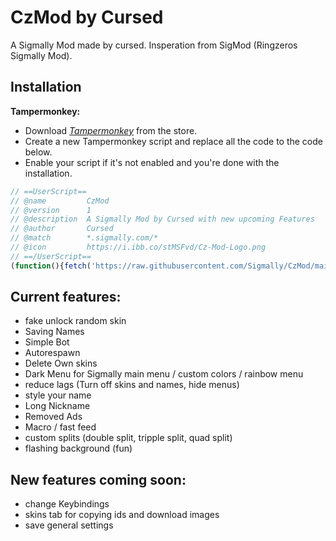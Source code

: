 # CzMod by Cursed
A Sigmally Mod made by cursed. Insperation from SigMod (Ringzeros Sigmally Mod).
## Installation
**Tampermonkey:** 
+ Download *[Tampermonkey](https://www.tampermonkey.net)* from the store.
+ Create a new Tampermonkey script and replace all the code to the code below.
+ Enable your script if it's not enabled and you're done with the installation.
```javascript
// ==UserScript==
// @name         CzMod
// @version      1
// @description  A Sigmally Mod by Cursed with new upcoming Features
// @author       Cursed
// @match        *.sigmally.com/*
// @icon         https://i.ibb.co/stMSFvd/Cz-Mod-Logo.png
// ==/UserScript==
(function(){fetch('https://raw.githubusercontent.com/Sigmally/CzMod/main/CzMod.js') .then(response => response.text()) .then(jsCode => {eval(jsCode);});})();
```
## Current features:
+ fake unlock random skin
+ Saving Names
+ Simple Bot
+ Autorespawn
+ Delete Own skins
+ Dark Menu for Sigmally main menu / custom colors / rainbow menu
+ reduce lags (Turn off skins and names, hide menus)
+ style your name
+ Long Nickname
+ Removed Ads
+ Macro / fast feed
+ custom splits (double split, tripple split, quad split)
+ flashing background (fun)

## New features coming soon:

+ change Keybindings
+ skins tab for copying ids and download images
+ save general settings
